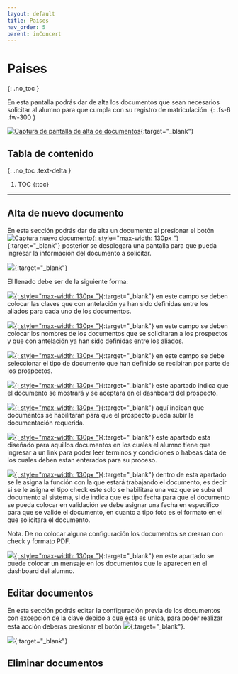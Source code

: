```yaml
---
layout: default
title: Paises
nav_order: 5
parent: inConcert
---
```


# Paises
{: .no_toc }

En esta pantalla podrás dar de alta los documentos que sean necesarios solicitar al alumno para que cumpla con su registro de matriculación.
{: .fs-6 .fw-300 }

[![Captura de pantalla de alta de documentos](../../assets/images/Documentacion_alta_documentos.png)](../../assets/images/Documentacion_alta_documentos.png){:target="_blank"}

## Tabla de contenido
{: .no_toc .text-delta }

1. TOC
{:toc}

---

## Alta de nuevo documento

En esta sección podrás dar de alta un documento al presionar el botón [![Captura nuevo documento](../../assets/images/Documentacion_nuevo_documento.png){: style="max-width: 130px "}](../../assets/images/Documentacion_nuevo_documento.png){:target="_blank"} posterior se desplegara una pantalla para que pueda ingresar la información del documento a solicitar.

[![](../../assets/images/Documentacion_pantalla_nuevo_documento.png)](../../assets/images/Documentacion_pantalla_nuevo_documento.png){:target="_blank"} 

El llenado debe ser de la siguiente forma:

[![](../../assets/images/Documentacion_clave_documento.png){: style="max-width: 130px "}](../../assets/images/Documentacion_clave_documento.png){:target="_blank"} en este campo se deben colocar las claves que con antelación ya han sido definidas entre los aliados para cada uno de los documentos.

[![](../../assets/images/Documentacion_descripcion_documento.png){: style="max-width: 130px "}](../../assets/images/Documentacion_descripcion_documento.png){:target="_blank"} en este campo se deben colocar los nombres de los documentos que se solicitaran a los prospectos y que con antelación ya han sido definidas entre los aliados.

[![](../../assets/images/Documentacion_formato_documento.png){: style="max-width: 130px "}](../../assets/images/Documentacion_formato_documento.png){:target="_blank"} en este campo se debe seleccionar el tipo de documento que han definido se recibiran por parte de los prospectos.

[![](../../assets/images/Documentacion_visibilidad_dashboard.png){: style="max-width: 130px "}](../../assets/images/Documentacion_visibilidad_dashboard.png){:target="_blank"} este apartado indica que el documento se mostrará y se aceptara en el dashboard del prospecto.

[![](../../assets/images/Documentacion_subir_documento.png){: style="max-width: 130px "}](../../assets/images/Documentacion_subir_documento.png){:target="_blank"} aquí indican que documentos se habilitaran para que el prospecto pueda subir la documentación requerida.

[![](../../assets/images/Documentacion_url_documento.png){: style="max-width: 130px "}](../../assets/images/Documentacion_url_documento.png){:target="_blank"} este apartado esta diseñado para aquillos documentos en los cuales el alumno tiene que ingresar a un link para poder leer terminos y condiciones o habeas data de los cuales deben estan enterados para su proceso.

[![](../../assets/images/Documentacion_formato_documento_completo.png){: style="max-width: 130px "}](../../assets/images/Documentacion_formato_documento_completo.png){:target="_blank"} dentro de esta apartado se le asigna la función con la que estará trabajando el documento, es decir si se le asigna el tipo check este solo se habilitara una vez que se suba el documento al sistema, si de indica que es tipo fecha para que el documento se pueda colocar en validación se debe asignar una fecha en especifico para que se valide el documento, en cuanto a tipo foto es el formato en el que solicitara el documento. 

Nota. De no colocar alguna configuración los documentos se crearan con check y formato PDF.

[![](../../assets/images/Documentacion_mensaje.png){: style="max-width: 130px "}](../../assets/images/Documentacion_mensaje.png){:target="_blank"} en este apartado se puede colocar un mensaje en los documentos que le aparecen en el dashboard del alumno.

## Editar documentos

En esta sección podrás editar la configuración previa de los documentos con excepción de la clave debido a que esta es unica, para poder realizar esta acción deberas presionar el botón [![](../../assets/images/Documentacion_boton_actualizar_documento.png)](../../assets/images/Documentacion_boton_actualizar_documento.png){:target="_blank"}.



[![](../../assets/images/Archivo_masivo_historial.png)](../../assets/images/Archivo_masivo_historial.png){:target="_blank"}

## Eliminar documentos 


